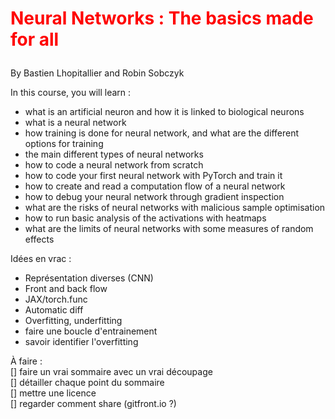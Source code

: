 # <p style="color:red">Neural Networks : The basics made for all</p>
By Bastien Lhopitallier and Robin Sobczyk

In this course, you will learn :
- what is an artificial neuron and how it is linked to biological neurons
- what is a neural network
- how training is done for neural network, and what are the different options for training
- the main different types of neural networks
- how to code a neural network from scratch
- how to code your first neural network with PyTorch and train it
- how to create and read a computation flow of a neural network
- how to debug your neural network through gradient inspection
- what are the risks of neural networks with malicious sample optimisation
- how to run basic analysis of the activations with heatmaps
- what are the limits of neural networks with some measures of random effects

Idées en vrac :
- Représentation diverses (CNN)
- Front and back flow
- JAX/torch.func
- Automatic diff
- Overfitting, underfitting
- faire une boucle d'entrainement
- savoir identifier l'overfitting

À faire :  
[] faire un vrai sommaire avec un vrai découpage  
[] détailler chaque point du sommaire  
[] mettre une licence  
[] regarder comment share (gitfront.io ?)
